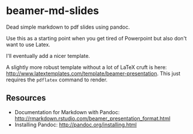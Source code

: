 # beamer-md-slides

Dead simple markdown to pdf slides using pandoc.

Use this as a starting point when you get tired of Powerpoint but also don't want to use Latex.

I'll eventually add a nicer template.

A slightly more robust template without a lot of LaTeX cruft is here: http://www.latextemplates.com/template/beamer-presentation. This just requires the `pdflatex` command to render.

## Resources

- Documentation for Markdown with Pandoc: http://rmarkdown.rstudio.com/beamer_presentation_format.html
- Installing Pandoc: http://pandoc.org/installing.html
